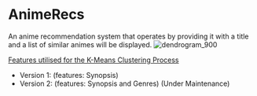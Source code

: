 # AnimeRecs
An anime recommendation system that operates by providing it with a title and a list of similar animes will be displayed.
![dendrogram_900](https://github.com/emircodes/AnimeRecs/assets/151061600/5e8427b3-af09-4350-8957-76d8e2e133bd)

<u> Features utilised for the K-Means Clustering Process </u>
+ Version 1: (features: Synopsis)
+ Version 2: (features: Synopsis and Genres) (Under Maintenance)
